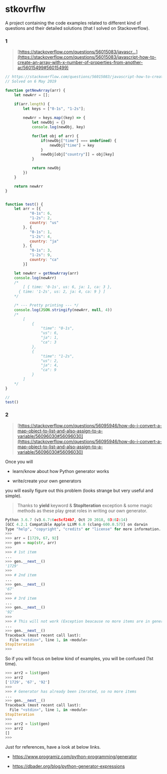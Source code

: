 # stkovrflw
A project containing the code examples related to different kind of questions and their detailed solutions (that I solved on Stackoverflow). 

### 1

> [https://stackoverflow.com/questions/56015083/javascr...](https://stackoverflow.com/questions/56015083/javascript-how-to-create-an-array-with-x-number-of-properties-from-another-ar/56015499#56015499)

```javascript
// https://stackoverflow.com/questions/56015083/javascript-how-to-create-an-array-with-x-number-of-properties-from-another-ar/56015499#56015499
// Solved on 6 May 2019

function getNewArray(arr) {
	let newArr = [];

	if(arr.length) {
		let keys = ["0-1s", "1-2s"];
		
		newArr = keys.map((key) => {
			let newObj = {}
			console.log(newObj, key)

			for(let obj of arr) {				
				if(newObj["time"] === undefined) {
					newObj["time"] = key
				}
				newObj[obj["country"]] = obj[key]
			}

			return newObj
		})
	} 

	return newArr
}


function test() {
	let arr = [{
		   "0-1s": 6,
		   "1-2s": 2,
		   country: "us"
		}, {
		   "0-1s": 1,
		   "1-2s": 4,
		   country: "ja"
		}, {
		   "0-1s": 3,
		   "1-2s": 9,
		   country: "ca"
		}]

	let newArr = getNewArray(arr)
	console.log(newArr)
	/*
		[ { time: '0-1s', us: 6, ja: 1, ca: 3 },
	  { time: '1-2s', us: 2, ja: 4, ca: 9 } ]
	*/

	/* --- Pretty printing --- */
	console.log(JSON.stringify(newArr, null, 4))
	/*
		[
		    {
		        "time": "0-1s",
		        "us": 6,
		        "ja": 1,
		        "ca": 3
		    },
		    {
		        "time": "1-2s",
		        "us": 2,
		        "ja": 4,
		        "ca": 9
		    }
		]
	*/
}

//
test()
```

### 2

> [https://stackoverflow.com/questions/56095946/how-do-i-convert-a-map-object-to-list-and-also-assign-to-a-variable/56096030#56096030](https://stackoverflow.com/questions/56095946/how-do-i-convert-a-map-object-to-list-and-also-assign-to-a-variable/56096030#56096030)

Once you will 

+ learn/know about how Python generator works

+ write/create your own generators

you will easily figure out this problem (looks strange but very useful and simple).

> Thanks to **yield** keyword & **StopIteration** exception & some magic methods as these play great roles in writing our own generator.

```python
Python 3.6.7 (v3.6.7:6ec5cf24b7, Oct 20 2018, 03:02:14) 
[GCC 4.2.1 Compatible Apple LLVM 6.0 (clang-600.0.57)] on darwin
Type "help", "copyright", "credits" or "license" for more information.
>>> 
>>> arr = [1729, 67, 92]
>>> gen = map(str, arr)
>>> 
>>> # 1st item
... 
>>> gen.__next__()
'1729'
>>> 
>>> # 2nd item
... 
>>> gen.__next__()
'67'
>>> 
>>> # 3rd item
... 
>>> gen.__next__()
'92'
>>> 
>>> # This will not work (Exception beacause no more items are in generator, over)
... 
>>> gen.__next__()
Traceback (most recent call last):
  File "<stdin>", line 1, in <module>
StopIteration
>>> 
```

So if you will focus on below kind of examples, you will be confused (1st time).

```python
>>> arr2 = list(gen)
>>> arr2
['1729', '67', '92']
>>>
>>> # Generator has already been iterated, so no more items
...
>>> gen.__next__()
Traceback (most recent call last):
  File "<stdin>", line 1, in <module>
StopIteration
>>>
>>> arr2 = list(gen)
>>> arr2
[]
>>> 
```

Just for references, have a look at below links.

+ https://www.programiz.com/python-programming/generator

+ https://dbader.org/blog/python-generator-expressions